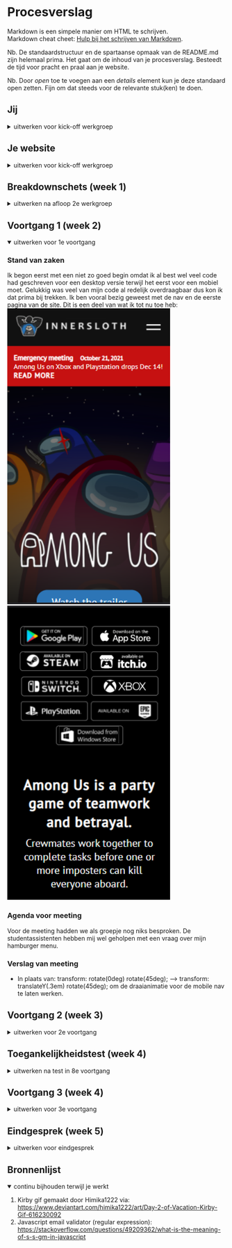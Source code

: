 # Procesverslag
Markdown is een simpele manier om HTML te schrijven.  
Markdown cheat cheet: [Hulp bij het schrijven van Markdown](https://github.com/adam-p/markdown-here/wiki/Markdown-Cheatsheet).

Nb. De standaardstructuur en de spartaanse opmaak van de README.md zijn helemaal prima. Het gaat om de inhoud van je procesverslag. Besteedt de tijd voor pracht en praal aan je website.

Nb. Door *open* toe te voegen aan een *details* element kun je deze standaard open zetten. Fijn om dat steeds voor de relevante stuk(ken) te doen.





## Jij

<details>
<summary>uitwerken voor kick-off werkgroep</summary>

### Auteur:
Laurens Duin

#### Je startniveau:
Rood

#### Je focus:
Surface plane
</details>





## Je website

<details>
<summary>uitwerken voor kick-off werkgroep</summary>

### Je opdracht:
https://www.innersloth.com/games/among-us/

#### Screenshot(s) van de eerste pagina (small screen): 
https://www.innersloth.com/games/among-us/ - Home pagina van de game; among us
<img src="img/home.png" width="375px" alt="Home-pagina van de Among Us game">

#### Screenshot(s) van de tweede pagina (small screen):
https://www.innersloth.com/news/ nieuwspagina van de game studio; Innersloth
<img src="img/nieuwspagina.png" width="375px" alt="Pagina met nieuws over Innersloth game studios">
 
</details>



## Breakdownschets (week 1)

<details>
<summary>uitwerken na afloop 2e werkgroep</summary>

### de hele pagina: 
<img src="img/breakdown.png" width="375px" alt="breakdown van de hele pagina">

### dynamisch deel (bijv menu): 
<img src="img/mobilenav.png" width="375px" alt="nav menu van mobiele pagina">

</details>





## Voortgang 1 (week 2)

<details open>
<summary>uitwerken voor 1e voortgang</summary>

### Stand van zaken
Ik begon eerst met een niet zo goed begin omdat ik al best wel veel code had geschreven voor een desktop versie terwijl het eerst voor een mobiel moet. Gelukkig was veel van mijn code al redelijk overdraagbaar dus kon ik dat prima bij trekken. Ik ben vooral bezig geweest met de nav en de eerste pagina van de site. Dit is een deel van wat ik tot nu toe heb: 
<img src="img/voortgang1.png" width="375px" alt="screenshot van mijn nagemaakte versie van het startscherm">
<img src="img/voortgang2.png" width="375px" alt="screenshot van een onderdeel uit de nagemaakte pagina">


### Agenda voor meeting
Voor de meeting hadden we als groepje nog niks besproken. De studentassistenten hebben mij wel geholpen met een vraag over mijn hamburger menu.


### Verslag van meeting
- In plaats van: transform: rotate(0deg) rotate(45deg); --> transform: translateY(.3em) rotate(45deg); om de draaianimatie voor de mobile nav te laten werken.

</details>





## Voortgang 2 (week 3)

<details>
<summary>uitwerken voor 2e voortgang</summary>

### Stand van zaken
Het gaat best wel goed qua vooruitgang. Vasilis heeft me in de les geholpen met svg's waardoor ik nu hover/focus states kan maken
<img src="img/hoverstate.png" alt="hoverstate van svg knoppen>


### Agenda voor meeting
Eigenlijk had niemand van tevoren vragen.


### Verslag van meeting
We hebben in de meeting allemaal onze code laten zien en de student assistenten hebben feedback gegeven of verbeteringen voorgesteld. Een verbetering die bij mij naar voren kwam is dat ik het hamburger menu in een button kan doen ipv een div. Toen ik dit probeerde brak het dus daar moet ik later nog naar kijken.

</details>





## Toegankelijkheidstest (week 4)

<details>
<summary>uitwerken na test in 8e voortgang</summary>

### Bevindingen
Lijst met je bevindingen die in de test naar voren kwamen:

#### Titel eerste bevinding
Parkinson test

Deze test had voor mij het meeste effect. Ik moest heel erg wennen aan de trillende vingers waardoor ik vaak per ongeluk de muis indrukte. Toen ik er een beetje aan gewent was, ging het navigeren van mijn site best goed. Ik hoef dus geen grote aanpassingen te maken.


#### Titel tweede bevinding. 
Peripheral vision loss bril

Van de brillen vond ik dit de irritantste. Mijn site was nog goed te gebruiken maar soms moest ik wel wat langer kijken voordat ik alles goed zag. Een oplossing hiervoor zou kunnen zijn om de lettertypen te verhogen.


#### Titel volgende bevinding. 
Blur/glare bril

Deze bril maakte het vooral lastig om van veraf de pagina goed te zien. Het kostte mij meer focus om alles helemaal te lezen. De koppen kon ik wel in een oogopslag lezen waardoor ik de pagina makkelijk kon scannen.


#### Titel nog een bevinding. 
Screen reader test

Voor deze test hebben we een screanreader gebruikt. Ik heb de ingebouwde windows narrator gebruikt. Wat mij meteen opviel was dat mijn alt teksten niet overal even sterk waren. Zo heb ik waar ik voorheen "twitter logo" had als alt tekst nu: "twitter". Dit is een stuk minder lang, zeker wanneer je een hele lijst me social medias hebt. Omdat de screenreader voorleest dat het om een link gaat, is het nog steeds duidelijk wat de knop doet.

Ook heb ik wat verbeteringen toegevoegd aan mijn email form. Zo heeft de submit knop nu wel een value en wanneer je email niet valid is (of juist wel) krijg je het meteen te horen.


</details>





## Voortgang 3 (week 4)

<details>
<summary>uitwerken voor 3e voortgang</summary>

### Stand van zaken
Ik ben voor dit gesprek bezig geweest met de start van mijn eerste pagina. Ik ben nog niet heel ver hiermee.
<img src="img/nieuws1920.png" alt="nieuws-pagina op groot scherm">

### Agenda voor meeting
Wederom hadden we als groepje van tevoren geen vragen. Tijdens het gesprek zijn er wel wat naar boven gekomen.


### Verslag van meeting
Het voornaamste wat ik heb meegenomen uit dit gesprek is hoe ik de email in de form kan valideren. Ik had het voor het gesprek alleen met Javascript gedaan. Als ik tijd over heb ga ik kijken of het ook (goed) lukt met alleen CSS.

</details>





## Eindgesprek (week 5)

<details>
<summary>uitwerken voor eindgesprek</summary>

### Stand van zaken
hier dit ging goed & dit was lastig (neem ook screenshots op van delen van je website en code)

### Screenshot(s)

hier screenshot(s) van je eindresultaat

</details>





## Bronnenlijst

<details open>
<summary>continu bijhouden terwijl je werkt</summary>

1. Kirby gif gemaakt door Himika1222 via: https://www.deviantart.com/himika1222/art/Day-2-of-Vacation-Kirby-Gif-616230092
2. Javascript email validator (regular expression): https://stackoverflow.com/questions/49209362/what-is-the-meaning-of-s-s-gm-in-javascript

</details>